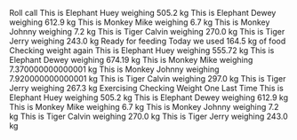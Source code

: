 Roll call
This is Elephant Huey weighing 505.2 kg
This is Elephant Dewey weighing 612.9 kg
This is Monkey Mike weighing 6.7 kg
This is Monkey Johnny weighing 7.2 kg
This is Tiger Calvin weighing 270.0 kg
This is Tiger Jerry weighing 243.0 kg
Ready for feeding
Today we used 164.5 kg of food
Checking weight again
This is Elephant Huey weighing 555.72 kg
This is Elephant Dewey weighing 674.19 kg
This is Monkey Mike weighing 7.370000000000001 kg
This is Monkey Johnny weighing 7.920000000000001 kg
This is Tiger Calvin weighing 297.0 kg
This is Tiger Jerry weighing 267.3 kg
Exercising
Checking Weight One Last Time
This is Elephant Huey weighing 505.2 kg
This is Elephant Dewey weighing 612.9 kg
This is Monkey Mike weighing 6.7 kg
This is Monkey Johnny weighing 7.2 kg
This is Tiger Calvin weighing 270.0 kg
This is Tiger Jerry weighing 243.0 kg